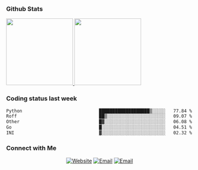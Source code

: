 
### Github Stats

<a href="https://github.com/lileixuan">
  <img height="180em" src="https://github-readme-stats.vercel.app/api?username=lileixuan&theme=buefy&show_icons=true" />
  <img height="180em" src="https://github-readme-stats.vercel.app/api/top-langs/?username=lileixuan&theme=buefy&layout=compact" />
</a>

### Coding status last week 

<!--START_SECTION:waka-->

```txt
Python                             ███████████████████▒░░░░░   77.84 %
Roff                               ██▒░░░░░░░░░░░░░░░░░░░░░░   09.07 %
Other                              █▓░░░░░░░░░░░░░░░░░░░░░░░   06.08 %
Go                                 █░░░░░░░░░░░░░░░░░░░░░░░░   04.51 %
INI                                ▓░░░░░░░░░░░░░░░░░░░░░░░░   02.32 %
```

<!--END_SECTION:waka-->

### Connect with Me 

<p align="center">
<a href="https://www.koomu.cn/"><img alt="Website" src="https://img.shields.io/badge/Website-www.koomu.cn-blue?style=flat-square&logo=google-chrome"></a>
<a href="mailto:lileixuan@gmail.com"><img alt="Email" src="https://img.shields.io/badge/Email-lileixuan@gmail.com-blue?style=flat-square&logo=gmail"></a>
<a href="https://www.koomu.cn/rss/"><img alt="Email" src="https://img.shields.io/badge/RSS-www.koomu.cn%2Frss%2F-blue?style=flat-square&logo=rss"></a>


</p>
